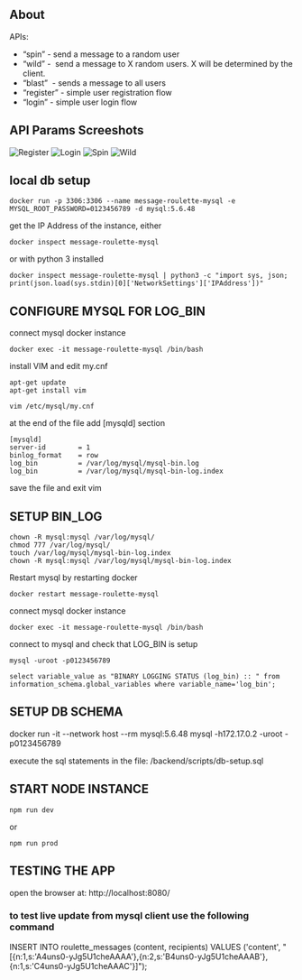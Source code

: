 ## About

APIs:
* “spin” - send a message to a random user
* “wild” -  send a message to X random users. X will be determined by the client.
* “blast”  - sends a message to all users
* “register” - simple user registration flow
* “login” - simple user login flow 

## API Params Screeshots
![Register](https://user-images.githubusercontent.com/5412270/81479173-72c4c000-922a-11ea-9c21-5ddcc434baee.png)
![Login](https://user-images.githubusercontent.com/5412270/81478453-44dd7c80-9226-11ea-9f7a-f487bd7296b6.png)
![Spin](https://user-images.githubusercontent.com/5412270/81478450-4149f580-9226-11ea-87b8-4a0d3e23a865.png)
![Wild](https://user-images.githubusercontent.com/5412270/81478452-43ac4f80-9226-11ea-878b-9d614349347b.png)

## local db setup
```
docker run -p 3306:3306 --name message-roulette-mysql -e MYSQL_ROOT_PASSWORD=0123456789 -d mysql:5.6.48
```

get the IP Address of the instance, either
```
docker inspect message-roulette-mysql
```
or with python 3 installed
```
docker inspect message-roulette-mysql | python3 -c "import sys, json; print(json.load(sys.stdin)[0]['NetworkSettings']['IPAddress'])"
```

## CONFIGURE MYSQL FOR LOG_BIN

connect mysql docker instance 
```
docker exec -it message-roulette-mysql /bin/bash
```

install VIM and edit my.cnf
```
apt-get update
apt-get install vim

vim /etc/mysql/my.cnf
```

at the end of the file add [mysqld] section
```
[mysqld] 
server-id        = 1
binlog_format    = row
log_bin          = /var/log/mysql/mysql-bin.log
log_bin          = /var/log/mysql/mysql-bin-log.index
```

save the file and exit vim

## SETUP BIN_LOG
```
chown -R mysql:mysql /var/log/mysql/
chmod 777 /var/log/mysql/
touch /var/log/mysql/mysql-bin-log.index
chown -R mysql:mysql /var/log/mysql/mysql-bin-log.index
```

Restart mysql by restarting docker 
```
docker restart message-roulette-mysql
```

connect mysql docker instance 
```
docker exec -it message-roulette-mysql /bin/bash
```

connect to mysql and check that LOG_BIN is setup
```
mysql -uroot -p0123456789

select variable_value as "BINARY LOGGING STATUS (log_bin) :: " from information_schema.global_variables where variable_name='log_bin';
```

## SETUP DB SCHEMA
docker run -it --network host --rm mysql:5.6.48 mysql -h172.17.0.2 -uroot -p0123456789

execute the sql statements in the file: 
/backend/scripts/db-setup.sql 

## START NODE INSTANCE
```
npm run dev
```
or
```
npm run prod
```

## TESTING THE APP
open the browser at: http://localhost:8080/


### to test live update from mysql client use the following command
INSERT INTO roulette_messages (content, recipients) VALUES ('content', "[{n:1,s:'A4uns0-yJg5U1cheAAAA'},{n:2,s:'B4uns0-yJg5U1cheAAAB'},{n:1,s:'C4uns0-yJg5U1cheAAAC'}]");

